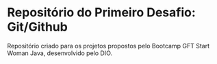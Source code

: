 # Repositório do Primeiro Desafio: Git/Github

Repositório criado para os projetos propostos pelo Bootcamp GFT Start Woman Java, desenvolvido pelo DIO.
